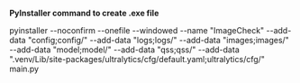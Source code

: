 **PyInstaller command to create .exe file**

pyinstaller --noconfirm --onefile --windowed --name "ImageCheck" --add-data "config;config/" --add-data "logs;logs/" --add-data "images;images/" --add-data "model;model/" --add-data "qss;qss/" --add-data ".venv/Lib/site-packages/ultralytics/cfg/default.yaml;ultralytics/cfg/" main.py
